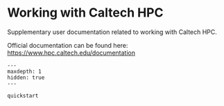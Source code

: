 Working with Caltech HPC
========================

Supplementary user documentation related to working with Caltech HPC.

Official documentation can be found here: <https://www.hpc.caltech.edu/documentation>

```{toctree}
---
maxdepth: 1
hidden: true
---

quickstart
```
